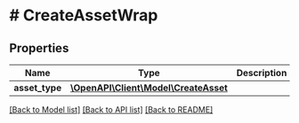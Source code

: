 # # CreateAssetWrap

## Properties

Name | Type | Description | Notes
------------ | ------------- | ------------- | -------------
**asset_type** | [**\OpenAPI\Client\Model\CreateAsset**](CreateAsset.md) |  | [optional]

[[Back to Model list]](../../README.md#models) [[Back to API list]](../../README.md#endpoints) [[Back to README]](../../README.md)

